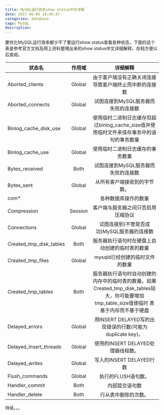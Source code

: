 ```yaml
---
title: MySQL运行状态show status中文详解
date: 2017-06-05 14:45:47
categories: database
tags: MySQL
description: 
---
```


要优化MySQL运行效率都少不了要运行show status查看各种状态，下面的这个表是参考官方文档及网上资料整理出来的show status中文详细解释，存档方便以后查阅。

<!--more-->

|     状态名     |      作用域    |     详细解释          |
| ------------- | :-------------: | :---------------------: |
| Aborted_clients | Global | 由于客户端没有正确关闭连接导致客户端终止而中断的连接数 |
| Aborted_connects | Global |试图连接到MySQL服务器而失败的连接数 |
| Binlog_cache_disk_use | Global |使用临时二进制日志缓存但超过binlog_cache_size值并使用临时文件来保存事务中的语句的事务数量|
| Binlog_cache_use | Global |使用临时二进制日志缓存的事务数量|
| Bytes_received | Both |试图连接到MySQL服务器而失败的连接数 |
| Bytes_sent | Global |	从所有客户端接收到的字节数。 |
| com* |  |各种数据库操作的数量 |
| Compression | Session |客户端与服务器之间只否启用压缩协议 |
| Connections | Global |试图连接到(不管是否成功)MySQL服务器的连接数 |
| Created_tmp_disk_tables | Both |服务器执行语句时在硬盘上自动创建的临时表的数量 |
| Created_tmp_files | Global |mysqld已经创建的临时文件的数量 |
| Created_tmp_tables | Both |服务器执行语句时自动创建的内存中的临时表的数量。如果Created_tmp_disk_tables较大，你可能要增加tmp_table_size值使临时 表基于内存而不基于硬盘 |
| Delayed_errors | Global |用INSERT DELAYED写的出现错误的行数(可能为duplicate key)。 |
| Delayed_insert_threads | Global |使用的INSERT DELAYED处理器线程数。 |
| Delayed_writes | Global |写入的INSERT DELAYED行数 |
| Flush_commands | Global |	执行的FLUSH语句数。 |
| Handler_commit | Both |	内部提交语句数 |
| Handler_delete | Both |	行从表中删除的次数。 |

待续。。。